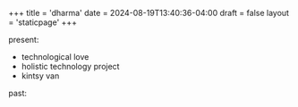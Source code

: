 +++
title = 'dharma'
date = 2024-08-19T13:40:36-04:00
draft = false
layout = 'staticpage'
+++

present:

- technological love
- holistic technology project
- kintsy van

past:
